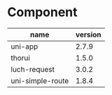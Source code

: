 # Component

| name | version |
| -- | -- |
| uni-app | 2.7.9 |
| thorui | 1.5.0 |
| luch-request | 3.0.2 |
| uni-simple-route | 1.8.4 |